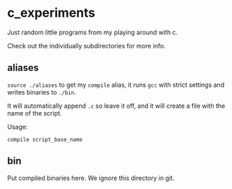 c_experiments
=============

Just random little programs from my playing around with c.

Check out the individually subdirectories for more info.

aliases
-------

`source ./aliases` to get my `compile` alias, it runs `gcc` with strict settings and writes binaries to `./bin`.

It will automatically append `.c` so leave it off, and it will create a file with the name of the script.

Usage:

`compile script_base_name`

bin
---

Put compiled binaries here. We ignore this directory in git.

